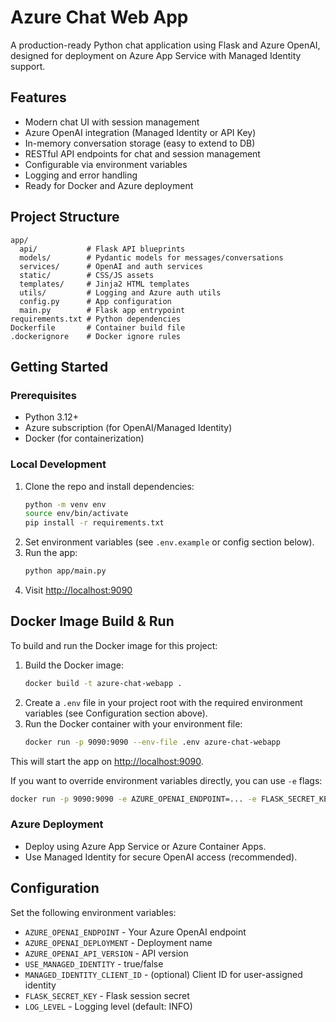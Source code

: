 # Azure Chat Web App

A production-ready Python chat application using Flask and Azure OpenAI, designed for deployment on Azure App Service with Managed Identity support.

## Features
- Modern chat UI with session management
- Azure OpenAI integration (Managed Identity or API Key)
- In-memory conversation storage (easy to extend to DB)
- RESTful API endpoints for chat and session management
- Configurable via environment variables
- Logging and error handling
- Ready for Docker and Azure deployment

## Project Structure
```
app/
  api/           # Flask API blueprints
  models/        # Pydantic models for messages/conversations
  services/      # OpenAI and auth services
  static/        # CSS/JS assets
  templates/     # Jinja2 HTML templates
  utils/         # Logging and Azure auth utils
  config.py      # App configuration
  main.py        # Flask app entrypoint
requirements.txt # Python dependencies
Dockerfile       # Container build file
.dockerignore    # Docker ignore rules
```

## Getting Started

### Prerequisites
- Python 3.12+
- Azure subscription (for OpenAI/Managed Identity)
- Docker (for containerization)

### Local Development
1. Clone the repo and install dependencies:
   ```bash
   python -m venv env
   source env/bin/activate
   pip install -r requirements.txt
   ```
2. Set environment variables (see `.env.example` or config section below).
3. Run the app:
   ```bash
   python app/main.py
   ```
4. Visit [http://localhost:9090](http://localhost:9090)

## Docker Image Build & Run

To build and run the Docker image for this project:

1. Build the Docker image:
   ```bash
   docker build -t azure-chat-webapp .
   ```
2. Create a `.env` file in your project root with the required environment variables (see Configuration section above).
3. Run the Docker container with your environment file:
   ```bash
   docker run -p 9090:9090 --env-file .env azure-chat-webapp
   ```

This will start the app on [http://localhost:9090](http://localhost:9090).

If you want to override environment variables directly, you can use `-e` flags:
```bash
docker run -p 9090:9090 -e AZURE_OPENAI_ENDPOINT=... -e FLASK_SECRET_KEY=... azure-chat-webapp
   ```

### Azure Deployment
- Deploy using Azure App Service or Azure Container Apps.
- Use Managed Identity for secure OpenAI access (recommended).

## Configuration
Set the following environment variables:
- `AZURE_OPENAI_ENDPOINT` - Your Azure OpenAI endpoint
- `AZURE_OPENAI_DEPLOYMENT` - Deployment name
- `AZURE_OPENAI_API_VERSION` - API version
- `USE_MANAGED_IDENTITY` - true/false
- `MANAGED_IDENTITY_CLIENT_ID` - (optional) Client ID for user-assigned identity
- `FLASK_SECRET_KEY` - Flask session secret
- `LOG_LEVEL` - Logging level (default: INFO)

```
